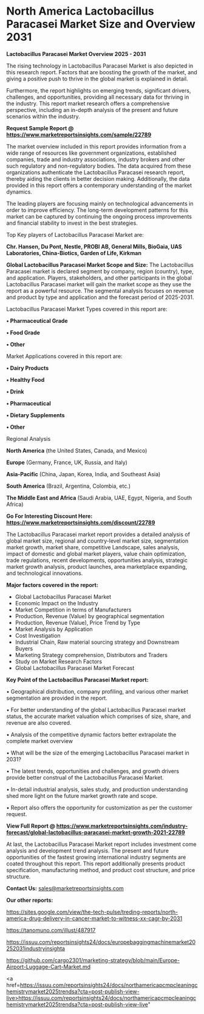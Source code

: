 # North America Lactobacillus Paracasei Market Size and Overview 2031

<Strong> Lactobacillus Paracasei Market Overview 2025 - 2031</strong>

The rising technology in Lactobacillus Paracasei Market is also depicted in this research report. Factors that are boosting the growth of the market, and giving a positive push to thrive in the global market is explained in detail.

Furthermore, the report highlights on emerging trends, significant drivers, challenges, and opportunities, providing all necessary data for thriving in the industry. This report market research offers a comprehensive perspective, including an in-depth analysis of the present and future scenarios within the industry.

<strong>Request Sample Report @ <a href=https://www.marketreportsinsights.com/sample/22789>https://www.marketreportsinsights.com/sample/22789</a></strong>

The market overview included in this report provides information from a wide range of resources like government organizations, established companies, trade and industry associations, industry brokers and other such regulatory and non-regulatory bodies. The data acquired from these organizations authenticate the Lactobacillus Paracasei research report, thereby aiding the clients in better decision making. Additionally, the data provided in this report offers a contemporary understanding of the market dynamics.

The leading players are focusing mainly on technological advancements in order to improve efficiency. The long-term development patterns for this market can be captured by continuing the ongoing process improvements and financial stability to invest in the best strategies.

Top Key players of Lactobacillus Paracasei Market are:

<strong>Chr. Hansen, Du Pont, Nestle, PROBI AB, General Mills, BioGaia, UAS Laboratories, China-Biotics, Garden of Life, Kirkman</strong>

<strong><b>Global Lactobacillus Paracasei Market Scope and Size:</b></strong>
The Lactobacillus Paracasei market is declared segment by company, region (country), type, and application. Players, stakeholders, and other participants in the global Lactobacillus Paracasei market will gain the market scope as they use the report as a powerful resource. The segmental analysis focuses on revenue and product by type and application and the forecast period of 2025-2031.

Lactobacillus Paracasei Market Types covered in this report are:

<strong>• Pharmaceutical Grade

• Food Grade

• Other</strong>

Market Applications covered in this report are:

<strong>• Dairy Products

• Healthy Food

• Drink

• Pharmaceutical

• Dietary Supplements

• Other</strong> 

Regional Analysis

<strong>North America</strong> (the United States, Canada, and Mexico)

<strong>Europe</strong> (Germany, France, UK, Russia, and Italy)

<strong>Asia-Pacific</strong> (China, Japan, Korea, India, and Southeast Asia)

<strong>South America</strong> (Brazil, Argentina, Colombia, etc.)

<strong>The Middle East and Africa</strong> (Saudi Arabia, UAE, Egypt, Nigeria, and South Africa)

<strong>Go For Interesting Discount Here: <a href=https://www.marketreportsinsights.com/discount/22789>https://www.marketreportsinsights.com/discount/22789</a></strong>

The Lactobacillus Paracasei market report provides a detailed analysis of global market size, regional and country-level market size, segmentation market growth, market share, competitive Landscape, sales analysis, impact of domestic and global market players, value chain optimization, trade regulations, recent developments, opportunities analysis, strategic market growth analysis, product launches, area marketplace expanding, and technological innovations.

<strong><b>Major factors covered in the report:</b></strong>
<ul>
  <li>Global Lactobacillus Paracasei Market </li>
  <li>Economic Impact on the Industry</li>
  <li>Market Competition in terms of Manufacturers</li>
  <li>Production, Revenue (Value) by geographical segmentation</li>
  <li>Production, Revenue (Value), Price Trend by Type</li>
  <li>Market Analysis by Application</li>
  <li>Cost Investigation</li>
  <li>Industrial Chain, Raw material sourcing strategy and Downstream Buyers</li>
  <li>Marketing Strategy comprehension, Distributors and Traders</li>
  <li>Study on Market Research Factors</li>
  <li>Global Lactobacillus Paracasei Market Forecast</li>
</ul>

<strong><b>Key Point of the Lactobacillus Paracasei Market report:</b></strong>

• Geographical distribution, company profiling, and various other market segmentation are provided in the report.

• For better understanding of the global Lactobacillus Paracasei market status, the accurate market valuation which comprises of size, share, and revenue are also covered.

• Analysis of the competitive dynamic factors better extrapolate the complete market overview

• What will be the size of the emerging Lactobacillus Paracasei market in 2031?

• The latest trends, opportunities and challenges, and growth drivers provide better construal of the Lactobacillus Paracasei Market.

• In-detail industrial analysis, sales study, and production understanding shed more light on the future market growth rate and scope.

• Report also offers the opportunity for customization as per the customer request.

<strong><b>View Full Report @ <a href=https://www.marketreportsinsights.com/industry-forecast/global-lactobacillus-paracasei-market-growth-2021-22789>https://www.marketreportsinsights.com/industry-forecast/global-lactobacillus-paracasei-market-growth-2021-22789</a></b></strong>


At last, the Lactobacillus Paracasei Market report includes investment come analysis and development trend analysis. The present and future opportunities of the fastest growing international industry segments are coated throughout this report. This report additionally presents product specification, manufacturing method, and product cost structure, and price structure.

<strong>Contact Us:</strong>
sales@marketreportsinsights.com

<strong>Our other reports:</strong>

<a href=https://sites.google.com/view/the-tech-pulse/treding-reports/north-america-drug-delivery-in-cancer-market-to-witness-xx-cagr-by-2031>https://sites.google.com/view/the-tech-pulse/treding-reports/north-america-drug-delivery-in-cancer-market-to-witness-xx-cagr-by-2031</a>

<a href=https://tanomuno.com/illust/487917>https://tanomuno.com/illust/487917</a>

<a href=https://issuu.com/reportsinsights24/docs/europebaggingmachinemarket20252031industryinsighta>https://issuu.com/reportsinsights24/docs/europebaggingmachinemarket20252031industryinsighta</a>

<a href=https://github.com/cargo2301/marketing-strategy/blob/main/Europe-Airport-Luggage-Cart-Market.md>https://github.com/cargo2301/marketing-strategy/blob/main/Europe-Airport-Luggage-Cart-Market.md</a>

<a href=https://issuu.com/reportsinsights24/docs/northamericapcmpcleaningchemistrymarket2025trendsa?cta=post-publish-view-live>https://issuu.com/reportsinsights24/docs/northamericapcmpcleaningchemistrymarket2025trendsa?cta=post-publish-view-live</a>"
